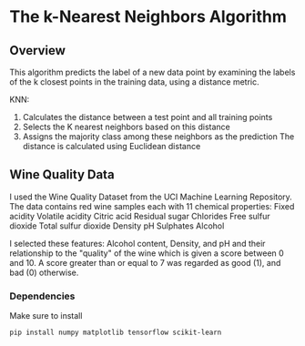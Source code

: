 # The k-Nearest Neighbors Algorithm #
## Overview ##
This algorithm predicts the label of a new data point by examining the labels of the k closest points in the training data, using a distance metric.

KNN:
1. Calculates the distance between a test point and all training points
2. Selects the K nearest neighbors based on this distance
3. Assigns the majority class among these neighbors as the prediction
The distance is calculated using Euclidean distance

## Wine Quality Data ##
I used the Wine Quality Dataset from the UCI Machine Learning Repository.
The data contains red wine samples each with 11 chemical properties:
Fixed acidity
Volatile acidity
Citric acid
Residual sugar
Chlorides
Free sulfur dioxide
Total sulfur dioxide
Density
pH
Sulphates
Alcohol

I selected these features: Alcohol content, Density, and pH and their relationship to the "quality" of the wine which is given a score between 0 and 10. A score greater than or equal to 7 was regarded as good (1), and bad (0) otherwise.   

### Dependencies

Make sure to install
```bash 
pip install numpy matplotlib tensorflow scikit-learn